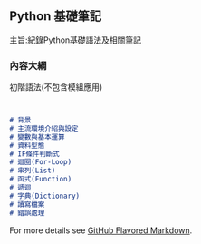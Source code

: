 ## Python 基礎筆記 

主旨:紀錄Python基礎語法及相關筆記


### 內容大綱

初階語法(不包含模組應用)

```markdown


# 背景 
# 主流環境介紹與設定
# 變數與基本運算
# 資料型態 
# IF條件判斷式
# 迴圈(For-Loop)
# 串列(List)
# 函式(Function)
# 遞迴
# 字典(Dictionary)
# 讀寫檔案
# 錯誤處理


```


For more details see [GitHub Flavored Markdown](https://guides.github.com/features/mastering-markdown/).


